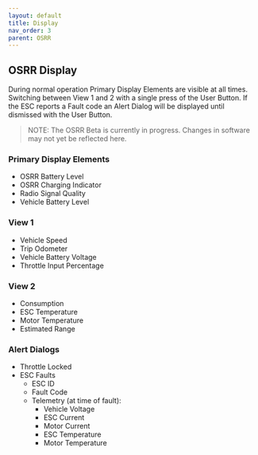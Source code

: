 ```yaml
---
layout: default
title: Display
nav_order: 3
parent: OSRR
---
```


## OSRR Display 

During normal operation Primary Display Elements are visible at all times. Switching between View 1 and 2 with a single press of the User Button. If the ESC reports a Fault code an Alert Dialog will be displayed until dismissed with the User Button.

> NOTE: The OSRR Beta is currently in progress. Changes in software may not yet be reflected here.

### Primary Display Elements

* OSRR Battery Level
* OSRR Charging Indicator
* Radio Signal Quality
* Vehicle Battery Level

### View 1

* Vehicle Speed
* Trip Odometer
* Vehicle Battery Voltage
* Throttle Input Percentage

### View 2

* Consumption
* ESC Temperature
* Motor Temperature
* Estimated Range

### Alert Dialogs

* Throttle Locked
* ESC Faults
  * ESC ID
  * Fault Code
  * Telemetry (at time of fault):
    * Vehicle Voltage
    * ESC Current
    * Motor Current
    * ESC Temperature
    * Motor Temperature
